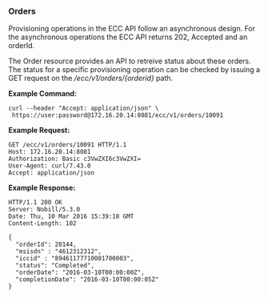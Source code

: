 ### Orders

Provisioning operations in the ECC API follow an asynchronous design. For the asynchronous operations the ECC API returns 202, Accepted and an orderId. 

The Order resource provides an API to retreive status about these orders. 
The status for a specific provisioning operation can be checked by issuing a GET request on the _/ecc/v1/orders/{orderid}_ path.

__Example Command:__
```
curl --header "Accept: application/json" \
 https://user:password@172.16.20.14:8081/ecc/v1/orders/10091
```

__Example Request:__
```
GET /ecc/v1/orders/10091 HTTP/1.1
Host: 172.16.20.14:8081
Authorization: Basic c3VwZXI6c3VwZXI=
User-Agent: curl/7.43.0
Accept: application/json
```

__Example Response:__
```
HTTP/1.1 200 OK
Server: Nobill/5.3.0
Date: Thu, 10 Mar 2016 15:39:18 GMT
Content-Length: 102

{
  "orderId": 20144,
  "msisdn" : "4612312312",
  "iccid" : "89461177710001700003",
  "status": "Completed",
  "orderDate": "2016-03-10T00:00:00Z",
  "completionDate": "2016-03-10T00:00:05Z"
}
```
